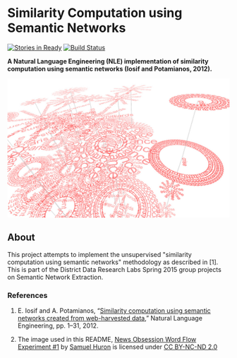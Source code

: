 # Similarity Computation using Semantic Networks

[![Stories in Ready][waffle_badge]][waffle_ready]
[![Build Status][travis_badge]][travis_build]

**A Natural Language Engineering (NLE) implementation of similarity computation using semantic networks (Iosif and Potamianos, 2012).**

[![News Obsession Word Flow Experiment #1](docs/images/wordflow.jpg)][wordflow_flickr]

## About

This project attempts to implement the unsupervised "similarity computation using semantic networks" methodology as described in [1]. This is part of the District Data Research Labs Spring 2015 group projects on Semantic Network Extraction.

### References

1. E. Iosif and A. Potamianos, “[Similarity computation using semantic networks created from web-harvested data][iosif_paper],” Natural Language Engineering, pp. 1–31, 2012.

2. The image used in this README, [News Obsession Word Flow Experiment #1][wordflow_flickr] by [Samuel Huron](https://www.flickr.com/photos/samuel-huron/) is licensed under [CC BY-NC-ND 2.0](https://creativecommons.org/licenses/by-nc-nd/2.0/)

<!-- Link References -->

[wordflow_flickr]: https://flic.kr/p/6XGcBZ
[iosif_paper]: http://journals.cambridge.org/action/displayAbstract?fromPage=online&aid=9479647&fileId=S1351324913000144
[waffle_ready]: https://waffle.io/DistrictDataLabs/semnet-similarity
[waffle_badge]: https://badge.waffle.io/DistrictDataLabs/semnet-similarity.png?label=ready&title=Ready
[travis_badge]: https://travis-ci.org/DistrictDataLabs/semnet-similarity.svg?branch=master
[travis_build]: https://travis-ci.org/DistrictDataLabs/semnet-similarity

